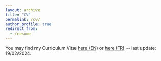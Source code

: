 ```yaml
---
layout: archive
title: "CV"
permalink: /cv/
author_profile: true
redirect_from:
  - /resume
---
```


You may find my Curriculum Vitæ [here (EN)](https://kleman.github.io/files/Curriculum_Vitae_EN.pdf) or [here (FR)](https://kleman.github.io/files/Curriculum_Vitae_French.pdf) -- last update: 19/02/2024.
